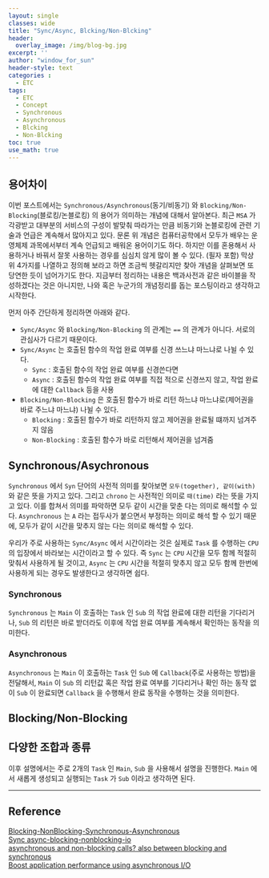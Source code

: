 ```yaml
--- 
layout: single
classes: wide
title: "Sync/Async, Blcking/Non-Blcking"
header:
  overlay_image: /img/blog-bg.jpg
excerpt: ''
author: "window_for_sun"
header-style: text
categories :
  - ETC
tags:
  - ETC
  - Concept
  - Synchronous
  - Asynchronous
  - Blcking
  - Non-Blcking
toc: true
use_math: true
---  
```


## 용어차이
이번 포스트에서는 `Synchronous/Asynchronous`(동기/비동기) 와 `Blocking/Non-Blocking`(블로킹/논블로킹) 의 용어가 의미하는 개념에 대해서 알아본다. 
최근 `MSA` 가 각광받고 대부분의 서비스의 구성이 발맞춰 따라가는 만큼 비동기와 논블로킹에 관련 기술과 언급은 계속해서 많아지고 있다. 
문론 위 개념은 컴퓨터공학에서 모두가 배우는 운영체제 과목에서부터 계속 언급되고 배워온 용어이기도 하다. 
하지만 이를 혼용해서 사용하거나 바꿔서 잘못 사용하는 경우를 심심치 않게 많이 볼 수 있다. (필자 포함)
막상 위 4가지를 나열하고 정의해 보라고 하면 조금씩 헷갈리지만 찾아 개념을 살펴보면 또 당연한 듯이 넘어가기도 한다. 
지금부터 정리하는 내용은 백과사전과 같은 바이블을 작성하겠다는 것은 아니지만, 나와 혹은 누군가의 개념정리를 돕는 포스팅이라고 생각하고 시작한다.  

먼저 아주 간단하게 정리하면 아래와 같다.  
- `Sync/Async` 와 `Blocking/Non-Blocking` 의 관계는 `==` 의 관계가 아니다. 서로의 관심사가 다르기 때문이다. 
- `Sync/Async` 는 호출된 함수의 작업 완료 여부를 신경 쓰느냐 마느냐로 나뉠 수 있다. 
  - `Sync` : 호출된 함수의 작업 완료 여부를 신경쓴다면
  - `Async` : 호출된 함수의 작업 완료 여부를 직접 적으로 신경쓰지 않고, 작업 완료에 대한 `Callback` 등을 사용
- `Blocking/Non-Blocking` 은 호출된 함수가 바로 리턴 하느냐 마느냐로(제어권을 바로 주느냐 마느냐) 나뉠 수 있다. 
  - `Blocking` : 호출된 함수가 바로 리턴하지 않고 제어권을 완료될 떄까지 넘겨주지 않음
  - `Non-Blocking` : 호출된 함수가 바로 리턴해서 제어권을 넘겨줌
	


## Synchronous/Asychronous
`Synchronous` 에서 `Syn` 단어의 사전적 의미를 찾아보면 `모두(together), 같이(with)` 와 같은 뜻을 가지고 있다. 
그리고 `chrono` 는 사전적인 의미로 `때(time)` 라는 뜻을 가지고 있다. 
이를 합쳐서 의미를 파악하면 모두 같이 시간을 맞춘 다는 의미로 해석할 수 있다. 
`Asynchronous` 는 `A` 라는 접두사가 붙으면서 부정하는 의미로 해석 할 수 있기 때문에, 모두가 같이 시간을 맞추지 않는 다는 의미로 해석할 수 있다.  

우리가 주로 사용하는 `Sync/Async` 에서 시간이라는 것은 실제로 `Task` 를 수행하는 `CPU` 의 입장에서 바라보는 시간이라고 할 수 있다. 
즉 `Sync` 는 `CPU` 시간을 모두 함께 적절히 맞춰서 사용하게 될 것이고, 
`Async` 는 `CPU` 시간을 적절히 맞추지 않고 모두 함께 한번에 사용하게 되는 경우도 발생한다고 생각하면 쉽다.  

### Synchronous
`Synchronous` 는 `Main` 이 호출하는 `Task` 인 `Sub` 의 작업 완료에 대한 리턴을 기다리거나, `Sub` 의 리턴은 바로 받더라도 이후에 작업 완료 여부를 계속해서 확인하는 동작을 의미한다.  







### Asynchronous
`Asynchronous` 는 `Main` 이 호출하는 `Task` 인 `Sub` 에 `Callback`(주로 사용하는 방법)을 전달해서, 
`Main` 이 `Sub` 의 리턴값 혹은 작업 완료 여부를 기다리거나 확인 하는 동작 없이 `Sub` 이 완료되면 `Callback` 을 수행해서 완료 동작을 수행하는 것을 의미한다.  





## Blocking/Non-Blocking

## 다양한 조합과 종류

이후 설명에서는 주로 2개의 `Task` 인 `Main`, `Sub` 을 사용해서 설명을 진행한다.
`Main` 에서 새롭게 생성되고 실행되는 `Task` 가 `Sub` 이라고 생각하면 된다.

---

## Reference
[Blocking-NonBlocking-Synchronous-Asynchronous](https://homoefficio.github.io/2017/02/19/Blocking-NonBlocking-Synchronous-Asynchronous/)  
[Sync async-blocking-nonblocking-io](https://www.slideshare.net/unitimes/sync-asyncblockingnonblockingio)  
[asynchronous and non-blocking calls? also between blocking and synchronous](https://stackoverflow.com/questions/2625493/asynchronous-and-non-blocking-calls-also-between-blocking-and-synchronous)  
[Boost application performance using asynchronous I/O](https://developer.ibm.com/articles/l-async/)  








